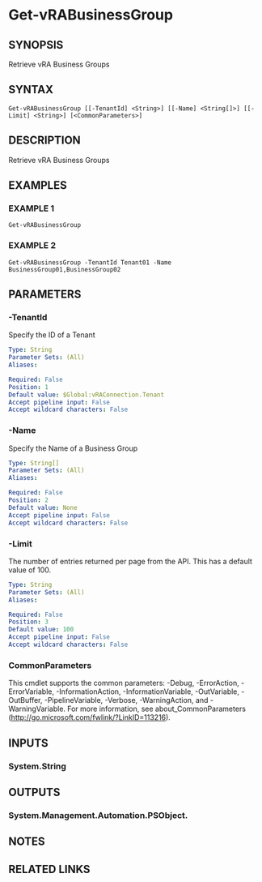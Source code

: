 # Get-vRABusinessGroup

## SYNOPSIS
Retrieve vRA Business Groups

## SYNTAX

```
Get-vRABusinessGroup [[-TenantId] <String>] [[-Name] <String[]>] [[-Limit] <String>] [<CommonParameters>]
```

## DESCRIPTION
Retrieve vRA Business Groups

## EXAMPLES

### EXAMPLE 1
```
Get-vRABusinessGroup
```

### EXAMPLE 2
```
Get-vRABusinessGroup -TenantId Tenant01 -Name BusinessGroup01,BusinessGroup02
```

## PARAMETERS

### -TenantId
Specify the ID of a Tenant

```yaml
Type: String
Parameter Sets: (All)
Aliases:

Required: False
Position: 1
Default value: $Global:vRAConnection.Tenant
Accept pipeline input: False
Accept wildcard characters: False
```

### -Name
Specify the Name of a Business Group

```yaml
Type: String[]
Parameter Sets: (All)
Aliases:

Required: False
Position: 2
Default value: None
Accept pipeline input: False
Accept wildcard characters: False
```

### -Limit
The number of entries returned per page from the API.
This has a default value of 100.

```yaml
Type: String
Parameter Sets: (All)
Aliases:

Required: False
Position: 3
Default value: 100
Accept pipeline input: False
Accept wildcard characters: False
```

### CommonParameters
This cmdlet supports the common parameters: -Debug, -ErrorAction, -ErrorVariable, -InformationAction, -InformationVariable, -OutVariable, -OutBuffer, -PipelineVariable, -Verbose, -WarningAction, and -WarningVariable.
For more information, see about_CommonParameters (http://go.microsoft.com/fwlink/?LinkID=113216).

## INPUTS

### System.String

## OUTPUTS

### System.Management.Automation.PSObject.

## NOTES

## RELATED LINKS
